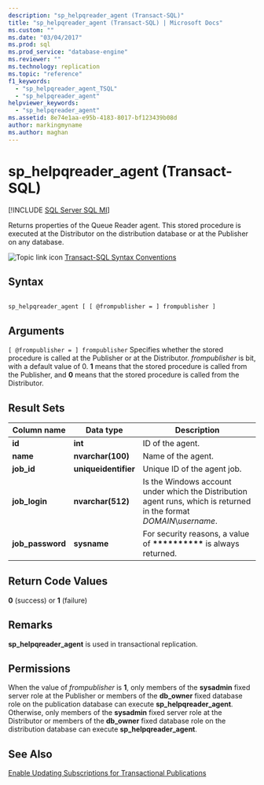 ```yaml
---
description: "sp_helpqreader_agent (Transact-SQL)"
title: "sp_helpqreader_agent (Transact-SQL) | Microsoft Docs"
ms.custom: ""
ms.date: "03/04/2017"
ms.prod: sql
ms.prod_service: "database-engine"
ms.reviewer: ""
ms.technology: replication
ms.topic: "reference"
f1_keywords: 
  - "sp_helpqreader_agent_TSQL"
  - "sp_helpqreader_agent"
helpviewer_keywords: 
  - "sp_helpqreader_agent"
ms.assetid: 8e74e1aa-e95b-4183-8017-bf123439b08d
author: markingmyname
ms.author: maghan
---
```

# sp_helpqreader_agent (Transact-SQL)
[!INCLUDE [SQL Server SQL MI](../../includes/applies-to-version/sql-asdbmi.md)]

  Returns properties of the Queue Reader agent. This stored procedure is executed at the Distributor on the distribution database or at the Publisher on any database.  
  
 ![Topic link icon](../../database-engine/configure-windows/media/topic-link.gif "Topic link icon") [Transact-SQL Syntax Conventions](../../t-sql/language-elements/transact-sql-syntax-conventions-transact-sql.md)  
  
## Syntax  
  
```  
  
sp_helpqreader_agent [ [ @frompublisher = ] frompublisher ]  
```  
  
## Arguments  
`[ @frompublisher = ] frompublisher`
 Specifies whether the stored procedure is called at the Publisher or at the Distributor. *frompublisher* is bit, with a default value of 0. **1** means that the stored procedure is called from the Publisher, and **0** means that the stored procedure is called from the Distributor.  
  
## Result Sets  
  
|Column name|Data type|Description|  
|-----------------|---------------|-----------------|  
|**id**|**int**|ID of the agent.|  
|**name**|**nvarchar(100)**|Name of the agent.|  
|**job_id**|**uniqueidentifier**|Unique ID of the agent job.|  
|**job_login**|**nvarchar(512)**|Is the Windows account under which the Distribution agent runs, which is returned in the format *DOMAIN*\\*username*.|  
|**job_password**|**sysname**|For security reasons, a value of **\*\*\*\*\*\*\*\*\*\*** is always returned.|  
  
## Return Code Values  
 **0** (success) or **1** (failure)  
  
## Remarks  
 **sp_helpqreader_agent** is used in transactional replication.  
  
## Permissions  
 When the value of *frompublisher* is **1**, only members of the **sysadmin** fixed server role at the Publisher or members of the **db_owner** fixed database role on the publication database can execute **sp_helpqreader_agent**. Otherwise, only members of the **sysadmin** fixed server role at the Distributor or members of the **db_owner** fixed database role on the distribution database can execute **sp_helpqreader_agent**.  
  
## See Also  
 [Enable Updating Subscriptions for Transactional Publications](../../relational-databases/replication/publish/enable-updating-subscriptions-for-transactional-publications.md)  
  
  
